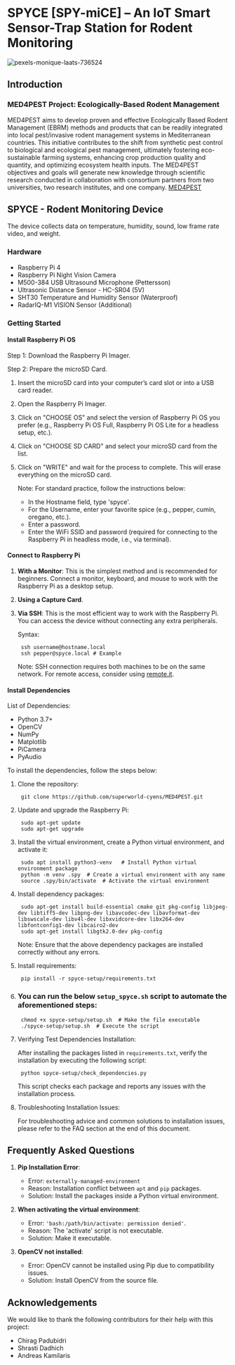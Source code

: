 # SPYCE [SPY-miCE] – An IoT Smart Sensor-Trap Station for Rodent Monitoring
![pexels-monique-laats-736524](https://github.com/superworld-cyens/MED4PEST/assets/37176779/b5764d20-93d1-4968-a0bd-91e48951ee55)

## Introduction

### MED4PEST Project: Ecologically-Based Rodent Management
MED4PEST aims to develop proven and effective Ecologically Based Rodent Management (EBRM) methods and products that can be readily integrated into local pest/invasive rodent management systems in Mediterranean countries. This initiative contributes to the shift from synthetic pest control to biological and ecological pest management, ultimately fostering eco-sustainable farming systems, enhancing crop production quality and quantity, and optimizing ecosystem health inputs. The MED4PEST objectives and goals will generate new knowledge through scientific research conducted in collaboration with consortium partners from two universities, two research institutes, and one company. [MED4PEST](https://med4pest.org/)

## SPYCE - Rodent Monitoring Device
The device collects data on temperature, humidity, sound, low frame rate video, and weight.

### Hardware
* Raspberry Pi 4
* Raspberry Pi Night Vision Camera
* M500-384 USB Ultrasound Microphone (Pettersson)
* Ultrasonic Distance Sensor - HC-SR04 (5V)
* SHT30 Temperature and Humidity Sensor (Waterproof)
* RadarIQ-M1 VISION Sensor (Additional)

### Getting Started

#### Install Raspberry Pi OS
Step 1: Download the Raspberry Pi Imager.

Step 2: Prepare the microSD Card.
1. Insert the microSD card into your computer’s card slot or into a USB card reader.
2. Open the Raspberry Pi Imager.
3. Click on "CHOOSE OS" and select the version of Raspberry Pi OS you prefer (e.g., Raspberry Pi OS Full, Raspberry Pi OS Lite for a headless setup, etc.).
4. Click on "CHOOSE SD CARD" and select your microSD card from the list.
5. Click on "WRITE" and wait for the process to complete. This will erase everything on the microSD card.

    Note: For standard practice, follow the instructions below:
    * In the Hostname field, type 'spyce'.
    * For the Username, enter your favorite spice (e.g., pepper, cumin, oregano, etc.).
    * Enter a password.
    * Enter the WiFi SSID and password (required for connecting to the Raspberry Pi in headless mode, i.e., via terminal).

#### Connect to Raspberry Pi
1. **With a Monitor**: This is the simplest method and is recommended for beginners. Connect a monitor, keyboard, and mouse to work with the Raspberry Pi as a desktop setup.
2. **Using a Capture Card**.
3. **Via SSH**: This is the most efficient way to work with the Raspberry Pi. You can access the device without connecting any extra peripherals.

    Syntax:

        ssh username@hostname.local
        ssh pepper@spyce.local # Example
    
    Note: SSH connection requires both machines to be on the same network. For remote access, consider using [remote.it](https://www.remote.it/getting-started/raspberry-pi).

#### Install Dependencies

List of Dependencies:
- Python 3.7+
- OpenCV
- NumPy
- Matplotlib
- PiCamera
- PyAudio

To install the dependencies, follow the steps below:

1. Clone the repository:

        git clone https://github.com/superworld-cyens/MED4PEST.git

2. Update and upgrade the Raspberry Pi:

        sudo apt-get update
        sudo apt-get upgrade

3. Install the virtual environment, create a Python virtual environment, and activate it:

        sudo apt install python3-venv   # Install Python virtual environment package
        python -m venv .spy  # Create a virtual environment with any name
        source .spy/bin/activate  # Activate the virtual environment

4. Install dependency packages:

        sudo apt-get install build-essential cmake git pkg-config libjpeg-dev libtiff5-dev libpng-dev libavcodec-dev libavformat-dev libswscale-dev libv4l-dev libxvidcore-dev libx264-dev libfontconfig1-dev libcairo2-dev
        sudo apt-get install libgtk2.0-dev pkg-config

    Note: Ensure that the above dependency packages are installed correctly without any errors.

5. Install requirements:

        pip install -r spyce-setup/requirements.txt

6. ### You can run the below `setup_spyce.sh` script to automate the aforementioned steps:

        chmod +x spyce-setup/setup.sh  # Make the file executable
        ./spyce-setup/setup.sh  # Execute the script

7. Verifying Test Dependencies Installation:

    After installing the packages listed in `requirements.txt`, verify the installation by executing the following script:

        python spyce-setup/check_dependencies.py

    This script checks each package and reports any issues with the installation process.

8. Troubleshooting Installation Issues:

    For troubleshooting advice and common solutions to installation issues, please refer to the FAQ section at the end of this document.

## Frequently Asked Questions

1. **Pip Installation Error**:
    - Error: `externally-managed-environment`
    - Reason: Installation conflict between `apt` and `pip` packages.
    - Solution: Install the packages inside a Python virtual environment.

2. **When activating the virtual environment**:
    - Error: `'bash:/path/bin/activate: permission denied'`.
    - Reason: The 'activate' script is not executable.
    - Solution: Make it executable.

3. **OpenCV not installed**:
    - Error: OpenCV cannot be installed using Pip due to compatibility issues.
    - Solution: Install OpenCV from the source file.

## Acknowledgements

We would like to thank the following contributors for their help with this project:

- Chirag Padubidri
- Shrasti Dadhich
- Andreas Kamilaris
